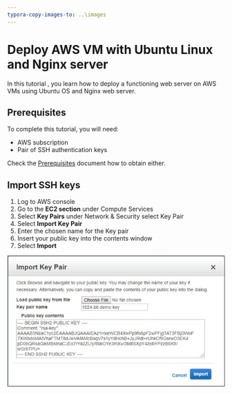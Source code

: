 ```yaml
---
typora-copy-images-to: ..\images
---
```


# Deploy AWS VM with Ubuntu Linux and Nginx server

In this tutorial , you learn how to deploy a functioning web server on AWS VMs using Ubuntu OS and Nginx web server.

## Prerequisites

To complete this tutorial, you will need:

- AWS subscription
- Pair of SSH authentication keys

Check the [Prerequisites](/docs/prerequisites.md) document how to obtain either.

## Import SSH keys

1. Log to AWS console
2. Go to the **EC2 section** under Compute Services
3. Select **Key Pairs** under Network & Security select Key Pair
4. Select **Import Key Pair**
5. Enter the chosen name for the Key pair
6. Insert your public key into the contents window
7. Select **Import**

![AWS_importkeypair](../images/AWS_importkeypair.jpg)